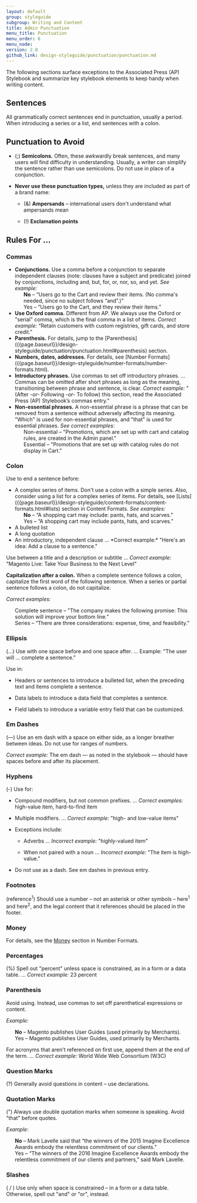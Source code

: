 ```yaml
---
layout: default
group: styleguide
subgroup: Writing and Content
title: Admin Punctuation
menu_title: Punctuation
menu_order: 6
menu_node:
version: 2.0
github_link: design-styleguide/punctuation/punctuation.md
---
```

The following sections surface exceptions to the Associated Press (AP) Stylebook and summarize key stylebook elements to keep handy when writing content.

## Sentences

All grammatically correct sentences end in punctuation, usually a period. When introducing a series or a list, end sentences with a colon.

## Punctuation to Avoid

* (;) **Semicolons.** Often, these awkwardly break sentences, and many users will find difficulty in understanding. Usually, a writer can simplify the sentence rather than use semicolons. Do not use in place of a conjunction.

* **Never use these punctuation types,** unless they are included as part of a brand name:

  - (&) **Ampersands** – international users don't understand what ampersands mean

  - (!) **Exclamation points**

## Rules For ...

### Commas

<ul>
  <li><strong>Conjunctions.</strong> Use a comma before a conjunction to separate independent clauses (note: clauses have a subject and predicate) joined by conjunctions, including and, but, for, or, nor, so, and yet. <em>See example:</em>
    <ul style="list-style-type:none">
      <li><strong>No</strong> – “Users go to the Cart and review their items. (No comma's needed, since no subject follows “and”.)"</li>
      <li>Yes – “Users go to the Cart, and they review their items.”</li>
    </ul>
  </li>
  <li><strong>Use Oxford comma.</strong> Different from AP. We always use the Oxford or "serial" comma, which is the final comma in a list of items. <em>Correct example:</em> “Retain customers with custom registries, gift cards, and store credit.”</li>
  <li><strong>Parenthesis.</strong> For details, jump to the <span markdown="1">[Parenthesis]({{page.baseurl}}/design-styleguide/punctuation/punctuation.html#parenthesis)</span> section.</li>
  <li><strong>Numbers, dates, addresses.</strong> For details, see <span markdown="1">[Number Formats]({{page.baseurl}}/design-styleguide/number-formats/number-formats.html).</span></li>
  <li><strong>Introductory phrases.</strong> Use commas to set off introductory phrases. ... Commas can be omitted after short phrases as long as the meaning, transitioning between phrase and sentence, is clear. <em>Correct example:</em> "(After <em>-or-</em> Following <em>-or-</em> To follow) this section, read the Associated Press (AP) Stylebook’s commas entry."</li>
  <li><strong>Non-essential phrases.</strong> A non-essential phrase is a phrase that can be removed from a sentence without adversely affecting its meaning. "Which" is used for non-essential phrases, and "that" is used for essential phrases. <em>See correct examples:</em>
  <ul style="list-style-type:none">
    <li>Non-essential – "Promotions, which are set up with cart and catalog rules, are created in the Admin panel."</li>
    <li>Essential – "Promotions that are set up with catalog rules do not display in Cart."</li>
  </ul>
  </li>
</ul>

### Colon

Use to end a sentence before:

<ul>
  <li>A complex series of items. Don't use a colon with a simple series. Also, consider using a list for a complex series of items. For details, see <span markdown="1">[Lists]({{page.baseurl}}/design-styleguide/content-formats/content-formats.html#lists)</span> section in Content Formats. <em>See examples:</em>
    <ul style="list-style-type:none">
      <li><strong>No</strong> – “A shopping cart may include: pants, hats, and scarves."</li>
      <li>Yes – “A shopping cart may include pants, hats, and scarves.”</li>
    </ul>
  </li>
  <li>A bulleted list</li>
  <li>A long quotation</li>
  <li>An introductory, independent clause ... *Correct example:* "Here's an idea: Add a clause to a sentence."</li>
</ul>

Use between a title and a description or subtitle ... *Correct example:* "Magento Live: Take Your Business to the Next Level"

**Capitalization after a colon.** When a complete sentence follows a colon, capitalize the first word of the following sentence. When a series or partial sentence follows a colon, do not capitalize.

*Correct examples:*

<ul style="list-style-type:none">
  <li>Complete sentence – "The company makes the following promise: This solution will improve your bottom line.”</li>
  <li>Series – “There are three considerations: expense, time, and feasibility.”</li>
</ul>

### Ellipsis

(...) Use with one space before and one space after. ... Example: "The user will ... complete a sentence."

Use in:

* Headers or sentences to introduce a bulleted list, when the preceding text and items complete a sentence.

* Data labels to introduce a data field that completes a sentence.

* Field labels to introduce a variable entry field that can be customized.

### Em Dashes

(—) Use an em dash with a space on either side, as a longer breather between ideas. Do not use for ranges of numbers.

*Correct example:* The em dash — as noted in the stylebook — should have spaces before and after its placement.

### Hyphens

(-) Use for:

* Compound modifiers, but not common prefixes. ... *Correct examples:* high-value item, hard-to-find item

* Multiple modifiers. ... *Correct example:* "high- and low-value items"

* Exceptions include:

  - Adverbs ... *Incorrect example:* "highly-valued item"

  - When not paired with a noun ... *Incorrect example:* "The item is high-value."

* Do not use as a dash. See em dashes in previous entry.

### Footnotes

(reference<sup>1</sup>) Should use a number – not an asterisk or other symbols – here<sup>1</sup> and here<sup>2</sup>, and the legal content that it references should be placed in the footer.

### Money

For details, see the [Money]({{page.baseurl}}/design-styleguide/number-formats/number-formats.html#money) section in Number Formats.

### Percentages

(%) Spell out "percent" unless space is constrained, as in a form or a data table. ... *Correct example:* 23 percent

### Parenthesis

Avoid using. Instead, use commas to set off parenthetical expressions or content.

*Example:*

<ul style="list-style-type:none">
  <li><strong>No</strong> – Magento publishes User Guides (used primarily by Merchants).</li>
  <li>Yes – Magento publishes User Guides, used primarily by Merchants.</li>
</ul>

For acronyms that aren't referenced on first use, append them at the end of the term. ... *Correct example:* World Wide Web Consortium (W3C)

### Question Marks

(?) Generally avoid questions in content – use declarations.

### Quotation Marks

(") Always use double quotation marks when someone is speaking. Avoid "that" before quotes.

*Example:*

<ul style="list-style-type:none">
  <li><strong>No</strong> – Mark Lavelle said that “the winners of the 2015 Imagine Excellence Awards embody the relentless commitment of our clients.”</li>
  <li>Yes – “The winners of the 2016 Imagine Excellence Awards embody the relentless commitment of our clients and partners,” said Mark Lavelle.</li>
</ul>  

### Slashes

( / ) Use only when space is constrained – in a form or a data table. Otherwise, spell out "and" or "or", instead.
